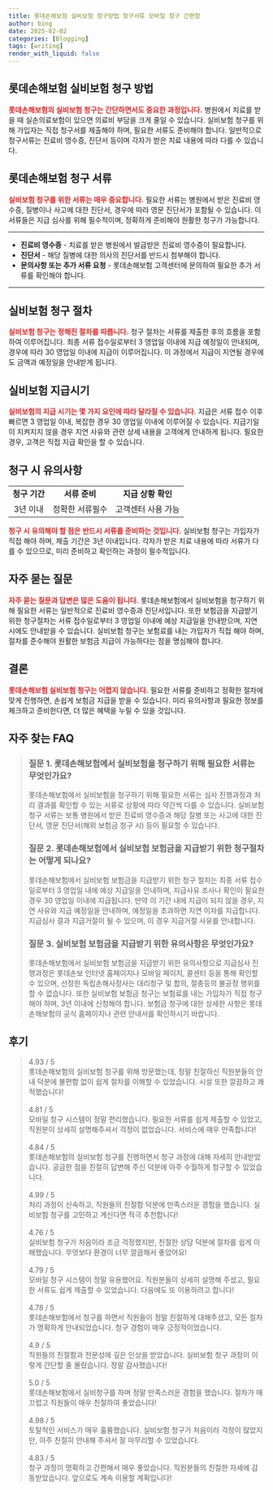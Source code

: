```yaml
---
title: 롯데손해보험 실비보험 청구방법 청구서류 모바일 청구 간편함
author: bing
date: 2025-02-02
categories: [Blogging]
tags: [writing]
render_with_liquid: false
---
```



<h2 id='롯데손해보험 실비보험 청구 방법'>롯데손해보험 실비보험 청구 방법</h2>

<p><b><span style="color: #ee2323;">롯데손해보험의 실비보험 청구는 간단하면서도 중요한 과정입니다.</span></b> 병원에서 치료를 받을 때 실손의료보험이 있으면 의료비 부담을 크게 줄일 수 있습니다. 실비보험 청구를 위해 가입자는 직접 청구서를 제출해야 하며, 필요한 서류도 준비해야 합니다. 일반적으로 청구서류는 진료비 영수증, 진단서 등이며 각자가 받은 치료 내용에 따라 다를 수 있습니다.</p>

<h2 id='롯데손해보험 청구 서류'>롯데손해보험 청구 서류</h2>

<p><b><span style="color: #ee2323;">실비보험 청구를 위한 서류는 매우 중요합니다.</span></b> 필요한 서류는 병원에서 받은 진료비 영수증, 질병이나 사고에 대한 진단서, 경우에 따라 영문 진단서가 포함될 수 있습니다. 이 서류들은 지급 심사를 위해 필수적이며, 정확하게 준비해야 원활한 청구가 가능합니다.</p>

<hr />

<ul>
    <li><b>진료비 영수증</b> - 치료를 받은 병원에서 발급받은 진료비 영수증이 필요합니다.</li>
    <li><b>진단서</b> - 해당 질병에 대한 의사의 진단서를 반드시 첨부해야 합니다.</li>
    <li><b>문의사항 또는 추가 서류 요청</b> - 롯데손해보험 고객센터에 문의하여 필요한 추가 서류를 확인해야 합니다.</li>
</ul>

<hr />

<h2 id='실비보험 청구 절차'>실비보험 청구 절차</h2>

<p><b><span style="color: #ee2323;">실비보험 청구는 정해진 절차를 따릅니다.</span></b> 청구 절차는 서류를 제출한 후의 흐름을 포함하여 이루어집니다. 최종 서류 접수일로부터 3 영업일 이내에 지급 예정일이 안내되며, 경우에 따라 30 영업일 이내에 지급이 이루어집니다. 이 과정에서 지급이 지연될 경우에도 금액과 예정일을 안내받게 됩니다.</p>

<h2 id='실비보험 지급시기'>실비보험 지급시기</h2>

<p><b><span style="color: #ee2323;">실비보험의 지급 시기는 몇 가지 요인에 따라 달라질 수 있습니다.</span></b> 지급은 서류 접수 이후 빠르면 3 영업일 이내, 복잡한 경우 30 영업일 이내에 이루어질 수 있습니다. 지급기일이 지켜지지 않을 경우 지연 사유와 관련 상세 내용을 고객에게 안내하게 됩니다. 필요한 경우, 고객은 직접 지급 확인을 할 수 있습니다.</p>

<h2 id='청구 시 유의사항'>청구 시 유의사항</h2>

<table>
    <tr>
        <td style="text-align: center; height: 17px;"><b>청구 기간</b></td>
        <td style="text-align: center; height: 17px;"><b>서류 준비</b></td>
        <td style="text-align: center; height: 17px;"><b>지급 상황 확인</b></td>
    </tr>
    <tr>
        <td style="text-align: center; height: 17px;">3년 이내</td>
        <td style="text-align: center; height: 17px;">정확한 서류필수</td>
        <td style="text-align: center; height: 17px;">고객센터 사용 가능</td>
    </tr>
</table>

<p><b><span style="color: #ee2323;">청구 시 유의해야 할 점은 반드시 서류를 준비하는 것입니다.</span></b> 실비보험 청구는 가입자가 직접 해야 하며, 제출 기간은 3년 이내입니다. 각자가 받은 치료 내용에 따라 서류가 다를 수 있으므로, 미리 준비하고 확인하는 과정이 필수적입니다.</p>

<h2 id='자주 묻는 질문'>자주 묻는 질문</h2>

<p><b><span style="color: #ee2323;">자주 묻는 질문과 답변은 많은 도움이 됩니다.</span></b> 롯데손해보험에서 실비보험을 청구하기 위해 필요한 서류는 일반적으로 진료비 영수증과 진단서입니다. 또한 보험금을 지급받기 위한 청구절차는 서류 접수일로부터 3 영업일 이내에 예상 지급일을 안내받으며, 지연 시에도 안내받을 수 있습니다. 실비보험 청구는 보험료를 내는 가입자가 직접 해야 하며, 절차를 준수해야 원활한 보험금 지급이 가능하다는 점을 명심해야 합니다.</p>

<h2 id='결론'>결론</h2>

<p><b><span style="color: #ee2323;">롯데손해보험 실비보험 청구는 어렵지 않습니다.</span></b> 필요한 서류를 준비하고 정확한 절차에 맞게 진행하면, 손쉽게 보험금 지급을 받을 수 있습니다. 미리 유의사항과 필요한 정보를 체크하고 준비한다면, 더 많은 혜택을 누릴 수 있을 것입니다.</p>


<h2 id='자주_찾는_FAQ'>자주 찾는 FAQ</h2>
<div itemscope="" itemtype="https://schema.org/FAQPage"> 
<blockquote> 
<div itemscope="" itemprop="mainEntity" itemtype="https://schema.org/Question"> 
<h3 itemprop="name">질문 1. 롯데손해보험에서 실비보험을 청구하기 위해 필요한 서류는 무엇인가요?</h3> 
<div itemscope="" itemprop="acceptedAnswer" itemtype="https://schema.org/Answer"> 
<span itemprop="text"> 
<p>롯데손해보험에서 실비보험을 청구하기 위해 필요한 서류는 심사 진행과정과 처리 결과를 확인할 수 있는 서류로 상황에 따라 약간씩 다를 수 있습니다. 실비보험 청구 서류는 보통 병원에서 받은 진료비 영수증과 해당 질병 또는 사고에 대한 진단서, 영문 진단서(해외 보험금 청구 시) 등이 필요할 수 있습니다.</p> 
</span> 
</div> 
</div> 

<div itemscope="" itemprop="mainEntity" itemtype="https://schema.org/Question"> 
<h3 itemprop="name">질문 2. 롯데손해보험에서 실비보험 보험금을 지급받기 위한 청구절차는 어떻게 되나요?</h3> 
<div itemscope="" itemprop="acceptedAnswer" itemtype="https://schema.org/Answer"> 
<span itemprop="text"> 
<p>롯데손해보험에서 실비보험 보험금을 지급받기 위한 청구 절차는 최종 서류 접수일로부터 3 영업일 내에 예상 지급일을 안내하며, 지급사유 조사나 확인이 필요한 경우 30 영업일 이내에 지급됩니다. 만약 이 기간 내에 지급이 되지 않을 경우, 지연 사유와 지급 예정일을 안내하며, 예정일을 초과하면 지연 이자를 지급합니다. 지급심사 결과 지급거절이 될 수 있으며, 이 경우 지급거절 사유를 안내합니다.</p> 
</span> 
</div> 
</div> 

<div itemscope="" itemprop="mainEntity" itemtype="https://schema.org/Question"> 
<h3 itemprop="name">질문 3. 실비보험 보험금을 지급받기 위한 유의사항은 무엇인가요?</h3> 
<div itemscope="" itemprop="acceptedAnswer" itemtype="https://schema.org/Answer"> 
<span itemprop="text"> 
<p>롯데손해보험에서 실비보험 보험금을 지급받기 위한 유의사항으로 지급심사 진행과정은 롯데손보 인터넷 홈페이지나 모바일 페이지, 콜센터 등을 통해 확인할 수 있으며, 선정한 독립손해사정사는 대리청구 및 합의, 절충등의 불공정 행위를 할 수 없습니다. 또한 실비보험 보험금 청구는 보험료를 내는 가입자가 직접 청구해야 하며, 3년 이내에 신청해야 합니다. 보험금 청구에 대한 상세한 사항은 롯데손해보험의 공식 홈페이지나 관련 안내서를 확인하시기 바랍니다.</p> 
</span> 
</div> 
</div> 
</blockquote> 
</div>
<h2 id='후기'>후기</h2>
<div itemscope itemtype="https://schema.org/Product">
  <blockquote>
  <div itemprop="review" itemscope itemtype="https://schema.org/Review">
      <div itemprop="reviewRating" itemscope itemtype="https://schema.org/Rating"> <span itemprop="ratingValue">4.93</span> / <span itemprop="bestRating">5</span> </div>
      <span itemprop="reviewBody">롯데손해보험의 실비보험 청구를 위해 방문했는데, 정말 친절하신 직원분들의 안내 덕분에 불편함 없이 쉽게 절차를 이해할 수 있었습니다. 시설 또한 깔끔하고 쾌적했습니다!</span>
  </div>
  <br>
  <div itemprop="review" itemscope itemtype="https://schema.org/Review">
      <div itemprop="reviewRating" itemscope itemtype="https://schema.org/Rating"> <span itemprop="ratingValue">4.81</span> / <span itemprop="bestRating">5</span> </div>
      <span itemprop="reviewBody">모바일 청구 시스템이 정말 편리했습니다. 필요한 서류를 쉽게 제출할 수 있었고, 직원분이 상세히 설명해주셔서 걱정이 없었습니다. 서비스에 매우 만족합니다!</span>
  </div>
  <br>
  <div itemprop="review" itemscope itemtype="https://schema.org/Review">
      <div itemprop="reviewRating" itemscope itemtype="https://schema.org/Rating"> <span itemprop="ratingValue">4.84</span> / <span itemprop="bestRating">5</span> </div>
      <span itemprop="reviewBody">롯데손해보험의 실비보험 청구를 진행하면서 청구 과정에 대해 자세히 안내받았습니다. 궁금한 점을 친절히 답변해 주신 덕분에 아주 수월하게 청구할 수 있었습니다.</span>
  </div>
  <br>
  <div itemprop="review" itemscope itemtype="https://schema.org/Review">
      <div itemprop="reviewRating" itemscope itemtype="https://schema.org/Rating"> <span itemprop="ratingValue">4.99</span> / <span itemprop="bestRating">5</span> </div>
      <span itemprop="reviewBody">처리 과정이 신속하고, 직원들의 친절함 덕분에 만족스러운 경험을 했습니다. 실비보험 청구를 고민하고 계신다면 적극 추천합니다!</span>
  </div>
  <br>
  <div itemprop="review" itemscope itemtype="https://schema.org/Review">
      <div itemprop="reviewRating" itemscope itemtype="https://schema.org/Rating"> <span itemprop="ratingValue">4.76</span> / <span itemprop="bestRating">5</span> </div>
      <span itemprop="reviewBody">실비보험 청구가 처음이라 조금 걱정했지만, 친절한 상담 덕분에 절차를 쉽게 이해했습니다. 무엇보다 환경이 너무 깔끔해서 좋았어요!</span>
  </div>
  <br>
  <div itemprop="review" itemscope itemtype="https://schema.org/Review">
      <div itemprop="reviewRating" itemscope itemtype="https://schema.org/Rating"> <span itemprop="ratingValue">4.79</span> / <span itemprop="bestRating">5</span> </div>
      <span itemprop="reviewBody">모바일 청구 시스템이 정말 유용했어요. 직원분들이 상세히 설명해 주셨고, 필요한 서류도 쉽게 제출할 수 있었습니다. 다음에도 또 이용하려고 합니다!</span>
  </div>
  <br>
  <div itemprop="review" itemscope itemtype="https://schema.org/Review">
      <div itemprop="reviewRating" itemscope itemtype="https://schema.org/Rating"> <span itemprop="ratingValue">4.78</span> / <span itemprop="bestRating">5</span> </div>
      <span itemprop="reviewBody">롯데손해보험에서 청구를 하면서 직원들이 정말 친절하게 대해주셨고, 모든 절차가 명확하게 안내되었습니다. 청구 경험이 매우 긍정적이었습니다.</span>
  </div>
  <br>
  <div itemprop="review" itemscope itemtype="https://schema.org/Review">
      <div itemprop="reviewRating" itemscope itemtype="https://schema.org/Rating"> <span itemprop="ratingValue">4.9</span> / <span itemprop="bestRating">5</span> </div>
      <span itemprop="reviewBody">직원들의 친절함과 전문성에 깊은 인상을 받았습니다. 실비보험 청구 과정이 이렇게 간단할 줄 몰랐습니다. 정말 감사했습니다!</span>
  </div>
  <br>
  <div itemprop="review" itemscope itemtype="https://schema.org/Review">
      <div itemprop="reviewRating" itemscope itemtype="https://schema.org/Rating"> <span itemprop="ratingValue">5.0</span> / <span itemprop="bestRating">5</span> </div>
      <span itemprop="reviewBody">롯데손해보험에서 실비청구를 하며 정말 만족스러운 경험을 했습니다. 절차가 매끄럽고 직원들이 매우 친절하여 좋았습니다!</span>
  </div>
  <br>
  <div itemprop="review" itemscope itemtype="https://schema.org/Review">
      <div itemprop="reviewRating" itemscope itemtype="https://schema.org/Rating"> <span itemprop="ratingValue">4.98</span> / <span itemprop="bestRating">5</span> </div>
      <span itemprop="reviewBody">토탈적인 서비스가 매우 훌륭했습니다. 실비보험 청구가 처음이라 걱정이 많았지만, 아주 친절히 안내해 주셔서 잘 마무리할 수 있었습니다.</span>
  </div>
  <br>
  <div itemprop="review" itemscope itemtype="https://schema.org/Review">
      <div itemprop="reviewRating" itemscope itemtype="https://schema.org/Rating"> <span itemprop="ratingValue">4.83</span> / <span itemprop="bestRating">5</span> </div>
      <span itemprop="reviewBody">청구 과정이 명확하고 간편해서 매우 좋았습니다. 직원분들의 친절한 자세에 감동받았습니다. 앞으로도 계속 이용할 계획입니다!</span>
  </div>
  </blockquote>
</div>
